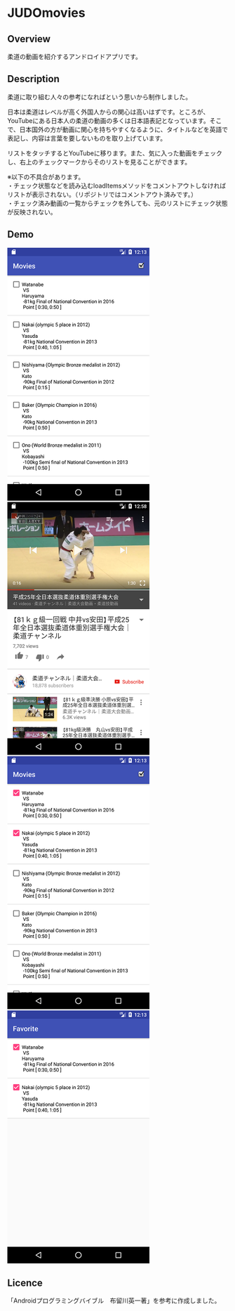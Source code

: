 # JUDOmovies
## Overview

柔道の動画を紹介するアンドロイドアプリです。

## Description

柔道に取り組む人々の参考になればという思いから制作しました。

日本は柔道はレベルが高く外国人からの関心は高いはずです。ところが、YouTubeにある日本人の柔道の動画の多くは日本語表記となっています。そこで、日本国外の方が動画に関心を持ちやすくなるように、タイトルなどを英語で表記し、内容は言葉を要しないものを取り上げています。

リストをタッチするとYouTubeに移ります。また、気に入った動画をチェックし、右上のチェックマークからそのリストを見ることができます。　

※以下の不具合があります。  
・チェック状態などを読み込むloadItemsメソッドをコメントアウトしなければリストが表示されない。（リポジトリではコメントアウト済みです。）  
・チェック済み動画の一覧からチェックを外しても、元のリストにチェック状態が反映されない。 

## Demo

<img src="https://github.com/shunki6/JUDOmovies/blob/master/pictures/Screenshot_1494202423.png" title="メイン">
<img src="https://github.com/shunki6/JUDOmovies/blob/master/pictures/Screenshot_1494161894.png" title="リンク先">
<img src="https://github.com/shunki6/JUDOmovies/blob/master/pictures/Screenshot_1494202431.png" title="チェック">
<img src="https://github.com/shunki6/JUDOmovies/blob/master/pictures/Screenshot_1494202435.png" title="チェック済み動画のリスト">

## Licence

「Androidプログラミングバイブル　布留川英一著」を参考に作成しました。

